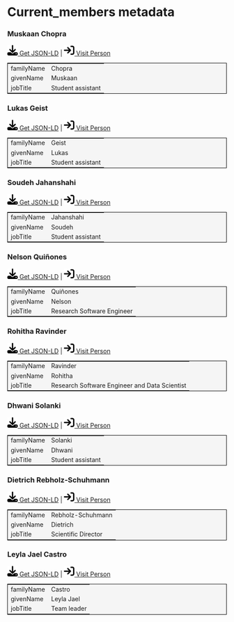 # Current_members metadata

### Muskaan Chopra
<p><img src = "/images/get.svg" alt="Get JSON-LD"/><a href="../metadata/current_members/chopra_0000-0002-7672-9186.json" target="_blank" download="metadata.json"> Get JSON-LD</a> | <a href="https://orcid.org/0000-0002-7672-9186" target="_blank"><img src = "/images/visit.svg" alt="Visit URL"/> Visit Person</a></p>
<table style="background-color: #F5F5F5; width: 100%; text-align: left; border: 1px solid black;">
<tbody>
<tr>
<td>familyName</td>
<td>Chopra</td>
</tr>
<tr>
<td>givenName</td>
<td>Muskaan</td>
</tr>
<tr>
<td>jobTitle</td>
<td>Student assistant</td>
</tr>
</tbody>
</table>

<script type="application/ld+json">
{
  "@context": "https://schema.org",
  "@type": "Person",
  "@id": "https://orcid.org/0000-0002-7672-9186",
  "familyName": "Chopra",
  "givenName": "Muskaan",
  "jobTitle": "Student assistant"
}
</script>

### Lukas Geist
<p><img src = "/images/get.svg" alt="Get JSON-LD"/><a href="../metadata/current_members/geist_0000-0002-2910-7982.json" target="_blank" download="metadata.json"> Get JSON-LD</a> | <a href="http://orcid.org/0000-0002-2910-7982" target="_blank"><img src = "/images/visit.svg" alt="Visit URL"/> Visit Person</a></p>
<table style="background-color: #F5F5F5; width: 100%; text-align: left; border: 1px solid black;">
<tbody>
<tr>
<td>familyName</td>
<td>Geist</td>
</tr>
<tr>
<td>givenName</td>
<td>Lukas</td>
</tr>
<tr>
<td>jobTitle</td>
<td>Student assistant</td>
</tr>
</tbody>
</table>

<script type="application/ld+json">
{
  "@context": "https://schema.org",
  "@type": "Person",
  "@id": "http://orcid.org/0000-0002-2910-7982",
  "familyName": "Geist",
  "givenName": "Lukas",
  "jobTitle": "Student assistant"
}
</script>

### Soudeh Jahanshahi
<p><img src = "/images/get.svg" alt="Get JSON-LD"/><a href="../metadata/current_members/jahanshahi_0009-0000-9203-2437.json" target="_blank" download="metadata.json"> Get JSON-LD</a> | <a href="https://orcid.org/0009-0000-9203-2437" target="_blank"><img src = "/images/visit.svg" alt="Visit URL"/> Visit Person</a></p>
<table style="background-color: #F5F5F5; width: 100%; text-align: left; border: 1px solid black;">
<tbody>
<tr>
<td>familyName</td>
<td>Jahanshahi</td>
</tr>
<tr>
<td>givenName</td>
<td>Soudeh</td>
</tr>
<tr>
<td>jobTitle</td>
<td>Student assistant</td>
</tr>
</tbody>
</table>

<script type="application/ld+json">
{
  "@context": "https://schema.org",
  "@type": "Person",
  "@id": "https://orcid.org/0009-0000-9203-2437",
  "familyName": "Jahanshahi",
  "givenName": "Soudeh",
  "jobTitle": "Student assistant"
}
</script>

### Nelson Quiñones
<p><img src = "/images/get.svg" alt="Get JSON-LD"/><a href="../metadata/current_members/quinones_0000-0002-5037-0443.json" target="_blank" download="metadata.json"> Get JSON-LD</a> | <a href="https://orcid.org/0000-0002-5037-0443" target="_blank"><img src = "/images/visit.svg" alt="Visit URL"/> Visit Person</a></p>
<table style="background-color: #F5F5F5; width: 100%; text-align: left; border: 1px solid black;">
<tbody>
<tr>
<td>familyName</td>
<td>Quiñones</td>
</tr>
<tr>
<td>givenName</td>
<td>Nelson</td>
</tr>
<tr>
<td>jobTitle</td>
<td>Research Software Engineer</td>
</tr>
</tbody>
</table>

<script type="application/ld+json">
{
  "@context": "https://schema.org",
  "@type": "Person",
  "@id": "https://orcid.org/0000-0002-5037-0443",
  "familyName": "Quiñones",
  "givenName": "Nelson",
  "jobTitle": "Research Software Engineer"
}
</script>

### Rohitha Ravinder
<p><img src = "/images/get.svg" alt="Get JSON-LD"/><a href="../metadata/current_members/ravinder_0009-0004-4484-6283.json" target="_blank" download="metadata.json"> Get JSON-LD</a> | <a href="https://orcid.org/0009-0004-4484-6283" target="_blank"><img src = "/images/visit.svg" alt="Visit URL"/> Visit Person</a></p>
<table style="background-color: #F5F5F5; width: 100%; text-align: left; border: 1px solid black;">
<tbody>
<tr>
<td>familyName</td>
<td>Ravinder</td>
</tr>
<tr>
<td>givenName</td>
<td>Rohitha</td>
</tr>
<tr>
<td>jobTitle</td>
<td>Research Software Engineer and Data Scientist</td>
</tr>
</tbody>
</table>

<script type="application/ld+json">
{
  "@context": "https://schema.org",
  "@type": "Person",
  "@id": "https://orcid.org/0009-0004-4484-6283",
  "familyName": "Ravinder",
  "givenName": "Rohitha",
  "jobTitle": "Research Software Engineer and Data Scientist"
}
</script>

### Dhwani Solanki
<p><img src = "/images/get.svg" alt="Get JSON-LD"/><a href="../metadata/current_members/solanki_0009-0004-1529-0095.json" target="_blank" download="metadata.json"> Get JSON-LD</a> | <a href="https://orcid.org/0009-0004-1529-0095" target="_blank"><img src = "/images/visit.svg" alt="Visit URL"/> Visit Person</a></p>
<table style="background-color: #F5F5F5; width: 100%; text-align: left; border: 1px solid black;">
<tbody>
<tr>
<td>familyName</td>
<td>Solanki</td>
</tr>
<tr>
<td>givenName</td>
<td>Dhwani</td>
</tr>
<tr>
<td>jobTitle</td>
<td>Student assistant</td>
</tr>
</tbody>
</table>

<script type="application/ld+json">
{
  "@context": "https://schema.org",
  "@type": "Person",
  "@id": "https://orcid.org/0009-0004-1529-0095",
  "familyName": "Solanki",
  "givenName": "Dhwani",
  "jobTitle": "Student assistant"
}
</script>

### Dietrich Rebholz-Schuhmann
<p><img src = "/images/get.svg" alt="Get JSON-LD"/><a href="../metadata/current_members/z_drs_0000-0002-1018-0370.json" target="_blank" download="metadata.json"> Get JSON-LD</a> | <a href="https://orcid.org/0000-0002-1018-0370" target="_blank"><img src = "/images/visit.svg" alt="Visit URL"/> Visit Person</a></p>
<table style="background-color: #F5F5F5; width: 100%; text-align: left; border: 1px solid black;">
<tbody>
<tr>
<td>familyName</td>
<td>Rebholz-Schuhmann</td>
</tr>
<tr>
<td>givenName</td>
<td>Dietrich</td>
</tr>
<tr>
<td>jobTitle</td>
<td>Scientific Director</td>
</tr>
</tbody>
</table>

<script type="application/ld+json">
{
  "@context": "https://schema.org",
  "@type": "Person",
  "@id": "https://orcid.org/0000-0002-1018-0370",
  "familyName": "Rebholz-Schuhmann",
  "givenName": "Dietrich",
  "jobTitle": "Scientific Director"
}
</script>

### Leyla Jael Castro
<p><img src = "/images/get.svg" alt="Get JSON-LD"/><a href="../metadata/current_members/z_ljc_0000-0003-3986-0510.json" target="_blank" download="metadata.json"> Get JSON-LD</a> | <a href="https://orcid.org/0000-0003-3986-0510" target="_blank"><img src = "/images/visit.svg" alt="Visit URL"/> Visit Person</a></p>
<table style="background-color: #F5F5F5; width: 100%; text-align: left; border: 1px solid black;">
<tbody>
<tr>
<td>familyName</td>
<td>Castro</td>
</tr>
<tr>
<td>givenName</td>
<td>Leyla Jael</td>
</tr>
<tr>
<td>jobTitle</td>
<td>Team leader</td>
</tr>
</tbody>
</table>

<script type="application/ld+json">
{
  "@context": "https://schema.org",
  "@type": "Person",
  "@id": "https://orcid.org/0000-0003-3986-0510",
  "familyName": "Castro",
  "givenName": "Leyla Jael",
  "jobTitle": "Team leader"
}
</script>

